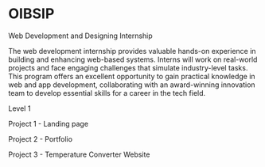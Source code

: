# OIBSIP
Web Development and Designing Internship

The web development internship provides valuable hands-on experience in building and enhancing web-based systems. Interns will work on real-world projects and face engaging challenges that simulate industry-level tasks. This program offers an excellent opportunity to gain practical knowledge in web and app development, collaborating with an award-winning innovation team to develop essential skills for a career in the tech field.

Level 1 

Project 1 - Landing page

Project 2 - Portfolio

Project 3 - Temperature Converter Website
